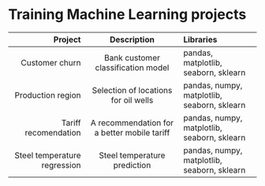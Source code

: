 #  Training Machine Learning projects

| Project | Description | Libraries|
|----:|:----:|:----------|
| Customer churn | Bank customer classification model | pandas, matplotlib, seaborn, sklearn |
| Production region|  Selection of locations for oil wells | pandas, numpy, matplotlib, seaborn, sklearn |
| Tariff recomendation| A recommendation for a better mobile tariff| pandas, numpy, matplotlib, seaborn, sklearn |
| Steel temperature regression| Steel temperature prediction| pandas, numpy, matplotlib, seaborn, sklearn |
